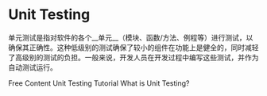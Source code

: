 # Unit Testing

单元测试是指对软件的各个__单元__（模块、函数/方法、例程等）进行测试，以确保其正确性。这种低级别的测试确保了较小的组件在功能上是健全的，同时减轻了高级别的测试的负担。一般来说，开发人员在开发过程中编写这些测试，并作为自动测试运行。

<ResourceGroupTitle>Free Content</ResourceGroupTitle>
<BadgeLink colorScheme='yellow' badgeText='Read' href='https://www.guru99.com/unit-testing-guide.html'>Unit Testing Tutorial</BadgeLink>
<BadgeLink badgeText='Watch' href='https://youtu.be/3kzHmaeozDI'>What is Unit Testing?</BadgeLink>
